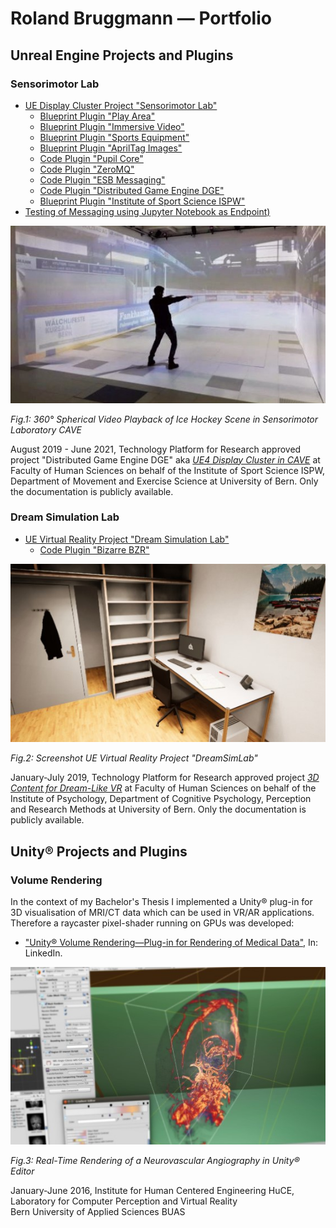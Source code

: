 # Roland Bruggmann &mdash; Portfolio

## Unreal Engine Projects and Plugins

### Sensorimotor Lab

* [UE Display Cluster Project "Sensorimotor Lab"](SensorimotorLab)
  * [Blueprint Plugin "Play Area"](PlayArea)
  * [Blueprint Plugin "Immersive Video"](ImmersiveVideo)
  * [Blueprint Plugin "Sports Equipment"](SportsEquipment)
  * [Blueprint Plugin "AprilTag Images"](AprilTagImages)
  * [Code Plugin "Pupil Core"](Pupil)
  * [Code Plugin "ZeroMQ"](ZeroMQ)
  * [Code Plugin "ESB Messaging"](ESBMessaging)
  * [Code Plugin "Distributed Game Engine DGE"](DGE)
  * [Blueprint Plugin "Institute of Sport Science ISPW"](ISPW)
* [Testing of Messaging using Jupyter Notebook as Endpoint)](ISPW/Testing/)

![360° Spherical Video Playback in Sensorimotor Laboratory CAVE: Ice Hockey Scene](TeaserSensorimotorLab.jpg "360° Spherical Video Playback in Sensorimotor Laboratory CAVE: Ice Hockey Scene")
<p><em>Fig.1: 360° Spherical Video Playback of Ice Hockey Scene in Sensorimotor Laboratory CAVE</em></p>

August 2019 - June 2021, Technology Platform for Research approved project "Distributed Game Engine DGE" aka [*UE4 Display Cluster in CAVE*](https://www.tpf.philhum.unibe.ch/portfolio/ue4DisplayCluster) at Faculty of Human Sciences on behalf of the Institute of Sport Science ISPW, Department of Movement and Exercise Science at University of Bern. Only the documentation is publicly available.

### Dream Simulation Lab

* [UE Virtual Reality Project "Dream Simulation Lab"](DreamSimLab)
  <!-- * [Content Plugin "Virtual Learning Attendance VIRLA"](VIRLA) -->
  * [Code Plugin "Bizarre BZR"](BZR)

![Teaser DreamSimLab](TeaserDreamSimLab.jpg "Teaser DreamSimLab")
<p><em>Fig.2: Screenshot UE Virtual Reality Project "DreamSimLab"</em></p>

January-July 2019, Technology Platform for Research approved project [*3D Content for Dream-Like VR*](https://www.tpf.philhum.unibe.ch/portfolio/dreamLikeVR) at Faculty of Human Sciences on behalf of the Institute of Psychology, Department of Cognitive Psychology, Perception and Research Methods at University of Bern. Only the documentation is publicly available.

## Unity® Projects and Plugins

### Volume Rendering

In the context of my Bachelor's Thesis I implemented a Unity® plug-in for 3D visualisation of MRI/CT data which can be used in VR/AR applications. Therefore a raycaster pixel-shader running on GPUs was developed:

* ["Unity® Volume Rendering—Plug-in for Rendering of Medical Data"](https://www.linkedin.com/pulse/unity-volume-rendering-roland-bruggmann/), In: LinkedIn.

![Teaser VolumeRendering](TeaserVolumeRendering.jpg "Teaser VolumeRendering")
<p><em>Fig.3: Real-Time Rendering of a Neurovascular Angiography in Unity® Editor</em></p>

January-June 2016, Institute for Human Centered Engineering HuCE, Laboratory for Computer Perception and Virtual Reality
<br>Bern University of Applied Sciences BUAS
